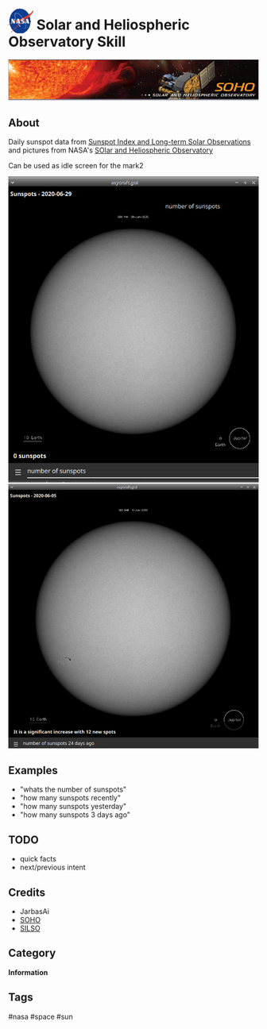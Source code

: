# <img src='./icon.png' width='50' height='50' style='vertical-align:bottom'/> Solar and Heliospheric Observatory Skill
![](./logo.jpg)

## About

Daily sunspot data from [Sunspot Index and Long-term Solar Observations](http://sidc.be/silso/home) and pictures from NASA's [SOlar and Heliospheric Observatory](https://sohowww.nascom.nasa.gov/sunspots/)
  
Can be used as idle screen for the mark2

![](gui.png)
![](gui2.png)

## Examples
* "whats the number of sunspots"
* "how many sunspots recently"
* "how many sunspots yesterday"
* "how many sunspots 3 days ago"

## TODO
- quick facts
- next/previous intent

## Credits
- JarbasAi
- [SOHO](https://sohowww.nascom.nasa.gov/sunspots/)
- [SILSO](http://sidc.be/silso/home)

## Category
**Information**

## Tags
#nasa #space #sun

